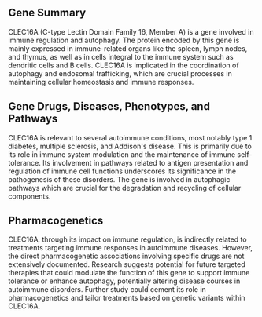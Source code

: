 ## Gene Summary
CLEC16A (C-type Lectin Domain Family 16, Member A) is a gene involved in immune regulation and autophagy. The protein encoded by this gene is mainly expressed in immune-related organs like the spleen, lymph nodes, and thymus, as well as in cells integral to the immune system such as dendritic cells and B cells. CLEC16A is implicated in the coordination of autophagy and endosomal trafficking, which are crucial processes in maintaining cellular homeostasis and immune responses.

## Gene Drugs, Diseases, Phenotypes, and Pathways
CLEC16A is relevant to several autoimmune conditions, most notably type 1 diabetes, multiple sclerosis, and Addison's disease. This is primarily due to its role in immune system modulation and the maintenance of immune self-tolerance. Its involvement in pathways related to antigen presentation and regulation of immune cell functions underscores its significance in the pathogenesis of these disorders. The gene is involved in autophagic pathways which are crucial for the degradation and recycling of cellular components.

## Pharmacogenetics
CLEC16A, through its impact on immune regulation, is indirectly related to treatments targeting immune responses in autoimmune diseases. However, the direct pharmacogenetic associations involving specific drugs are not extensively documented. Research suggests potential for future targeted therapies that could modulate the function of this gene to support immune tolerance or enhance autophagy, potentially altering disease courses in autoimmune disorders. Further study could cement its role in pharmacogenetics and tailor treatments based on genetic variants within CLEC16A.